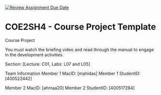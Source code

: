 [![Review Assignment Due Date](https://classroom.github.com/assets/deadline-readme-button-22041afd0340ce965d47ae6ef1cefeee28c7c493a6346c4f15d667ab976d596c.svg)](https://classroom.github.com/a/mLqiHWLE)
# COE2SH4 - Course Project Template
Course Project

You must watch the briefing video and read through the manual to engage in the development activities.


Section: [Lecture: C01, Labs: L07 and L05]

Team Information
Member 1 MacID: [mahidas]
Member 1 StudentID: [400522442]

Member 2 MacID: [ahmaa20]
Member 2 StudentID: [400517284]
